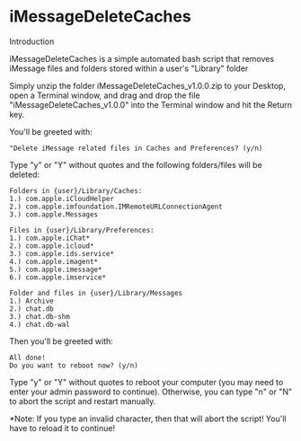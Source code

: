 # iMessageDeleteCaches
Introduction

iMessageDeleteCaches is a simple automated bash script that removes iMessage files and folders stored within a user's "Library" folder 

Simply unzip the folder iMessageDeleteCaches_v1.0.0.zip to your Desktop, open a Terminal window, and drag and drop the file "iMessageDeleteCaches_v1.0.0" into the Terminal window and hit the Return key.

You'll be greeted with:
```
"Delete iMessage related files in Caches and Preferences? (y/n)
```
Type "y" or "Y" without quotes and the following folders/files will be deleted:
```
Folders in {user}/Library/Caches:
1.) com.apple.iCloudHelper 
2.) com.apple.imfoundation.IMRemoteURLConnectionAgent 
3.) com.apple.Messages

Files in {user}/Library/Preferences:
1.) com.apple.iChat* 
2.) com.apple.icloud* 
3.) com.apple.ids.service* 
4.) com.apple.imagent* 
5.) com.apple.imessage* 
6.) com.apple.imservice*

Folder and files in {user}/Library/Messages
1.) Archive
2.) chat.db
3.) chat.db-shm
4.) chat.db-wal
```

Then you'll be greeted with:
```
All done!
Do you want to reboot now? (y/n)
```
Type "y" or "Y" without quotes to reboot your computer (you may need to enter your admin password to continue).
Otherwise, you can type "n" or "N" to abort the script and restart manually.


*Note: If you type an invalid character, then that will abort the script! You'll have to reload it to continue!
